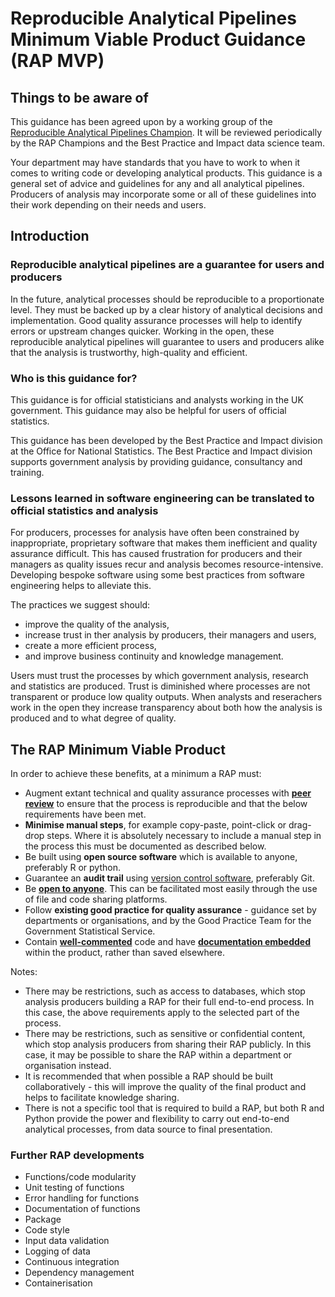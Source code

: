 # Reproducible Analytical Pipelines Minimum Viable Product Guidance (RAP MVP)

## Things to be aware of

This guidance has been agreed upon by a working group of the [Reproducible Analytical Pipelines Champion](https://gss.civilservice.gov.uk/about-us/champion-networks/reproducible-analytical-pipeline-rap-champions/).
It will be reviewed periodically by the RAP Champions and the Best Practice and Impact data science team.

Your department may have standards that you have to work to when it comes to writing code or developing analytical products.
This guidance is a general set of advice and guidelines for any and all analytical pipelines.
Producers of analysis may incorporate some or all of these guidelines into their work depending on their needs and users.

## Introduction

### Reproducible analytical pipelines are a guarantee for users and producers

In the future, analytical processes should be reproducible to a proportionate level.
They must be backed up by a clear history of analytical decisions and implementation.
Good quality assurance processes will help to identify errors or upstream changes quicker.
Working in the open, these reproducible analytical pipelines will guarantee to users and producers alike that the analysis is trustworthy, high-quality and efficient.

### Who is this guidance for?

This guidance is for official statisticians and analysts working in the UK government.
This guidance may also be helpful for users of official statistics.

This guidance has been developed by the Best Practice and Impact division at the Office for National Statistics.
The Best Practice and Impact division supports government analysis by providing guidance, consultancy and training.

### Lessons learned in software engineering can be translated to official statistics and analysis

For producers, processes for analysis have often been constrained by inappropriate, proprietary software that makes them inefficient and quality assurance difficult.
This has caused frustration for producers and their managers as quality issues recur and analysis becomes resource-intensive.
Developing bespoke software using some best practices from software engineering helps to alleviate this.

The practices we suggest should:
- improve the quality of the analysis,
- increase trust in ther analysis by producers, their managers and users,
- create a more efficient process,
- and improve business continuity and knowledge management.

Users must trust the processes by which government analysis, research and statistics are produced.
Trust is diminished where processes are not transparent or produce low quality outputs.
When analysts and reserachers work in the open they increase transparency about both how the analysis is produced and to what degree of quality.

## The RAP Minimum Viable Product

In order to achieve these benefits, at a minimum a RAP must:
- Augment extant technical and quality assurance processes with [**peer review**](https://best-practice-and-impact.github.io/qa-of-code-guidance/peer_review.html) to ensure that the process is reproducible and that the below requirements have been met.
- **Minimise manual steps**, for example copy-paste, point-click or drag-drop steps. Where it is absolutely necessary to include a manual step in the process this must be documented as described below. 
- Be built using **open source software** which is available to anyone, preferably R or python.
- Guarantee an **audit trail** using [version control software](https://best-practice-and-impact.github.io/qa-of-code-guidance/version_control.html#why-do-we-need-version-control), preferably Git.
- Be [**open to anyone**](https://best-practice-and-impact.github.io/qa-of-code-guidance/project_documentation.html#open-source-your-code-span-role-image-aria-label-difficulty-rating-2-out-of-5-span). This can be facilitated most easily through the use of file and code sharing platforms.
- Follow **existing good practice for quality assurance** - guidance set by departments or organisations, and by the Good Practice Team for the Government Statistical Service.
- Contain [**well-commented**](https://best-practice-and-impact.github.io/qa-of-code-guidance/code_documentation.html#comments-span-role-image-aria-label-difficulty-rating-1-out-of-5-span) code and have [**documentation embedded**](https://best-practice-and-impact.github.io/qa-of-code-guidance/project_documentation.html) within the product, rather than saved elsewhere.


Notes:
- There may be restrictions, such as access to databases, which stop analysis producers building a RAP for their full end-to-end process. In this case, the above requirements apply to the selected part of the process.
- There may be restrictions, such as sensitive or confidential content, which stop analysis producers from sharing their RAP publicly. In this case, it may be possible to share the RAP within a department or organisation instead.
- It is recommended that when possible a RAP should be built collaboratively - this will improve the quality of the final product and helps to facilitate knowledge sharing.
- There is not a specific tool that is required to build a RAP, but both R and Python provide the power and flexibility to carry out end-to-end analytical processes, from data source to final presentation.

### Further RAP developments
- Functions/code modularity
- Unit testing of functions
- Error handling for functions
- Documentation of functions
- Package
- Code style
- Input data validation
- Logging of data
- Continuous integration
- Dependency management
- Containerisation
